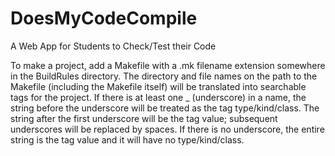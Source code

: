 # DoesMyCodeCompile
A Web App for Students to Check/Test their Code

To make a project, add a Makefile with a .mk filename extension
somewhere in the BuildRules directory.  The directory and file names on
the path to the Makefile (including the Makefile itself) will be
translated into searchable tags for the project.  If there is at least
one _ (underscore) in a name, the string before the underscore will be
treated as the tag type/kind/class.  The string after the first
underscore will be the tag value; subsequent underscores will be
replaced by spaces.  If there is no underscore, the entire string is the
tag value and it will have no type/kind/class.

